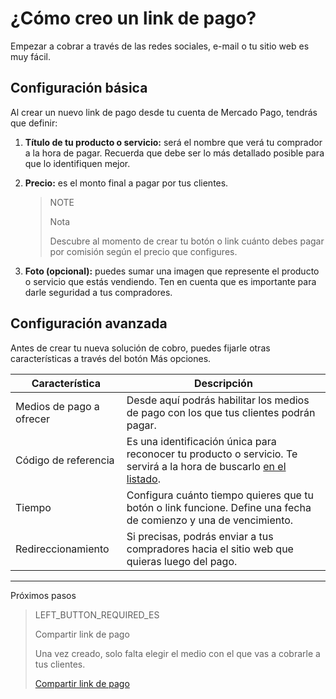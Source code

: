# ¿Cómo creo un link de pago?

Empezar a cobrar a través de las redes sociales, e-mail o tu sitio web es muy fácil.

## Configuración básica

Al crear un nuevo link de pago desde tu cuenta de Mercado Pago, tendrás que definir:

1. **Título de tu producto o servicio:** será el nombre que verá tu comprador a la hora de pagar. Recuerda que debe ser lo más detallado posible para que lo identifiquen mejor.
2. **Precio:** es el monto final a pagar por tus clientes.

    > NOTE
    > 
    > Nota
    > 
    > Descubre al momento de crear tu botón o link cuánto debes pagar por comisión según el precio que configures.

3. **Foto (opcional):** puedes sumar una imagen que represente el producto o servicio que estás vendiendo. Ten en cuenta que es importante para darle seguridad a tus compradores.

## Configuración avanzada
Antes de crear tu nueva solución de cobro, puedes fijarle otras características a través del botón Más opciones.

**Característica** | **Descripción**
----------------- | -----------------
Medios de pago a ofrecer | Desde aquí podrás habilitar los medios de pago con los que tus clientes podrán pagar.
Código de referencia | Es una identificación única para reconocer tu producto o servicio. Te servirá a la hora de buscarlo [en el listado](https://www.mercadopago[FAKER][URL][DOMAIN]/tools/list).
Tiempo | Configura cuánto tiempo quieres que tu botón o link funcione. Define una fecha de comienzo y una de vencimiento.
Redireccionamiento | Si precisas, podrás enviar a tus compradores hacia el sitio web que quieras luego del pago.

---
Próximos pasos
> LEFT_BUTTON_REQUIRED_ES
>
> Compartir link de pago
>
> Una vez creado, solo falta elegir el medio con el que vas a cobrarle a tus clientes.
>
> [Compartir link de pago](https://www.mercadopago[FAKER][URL][DOMAIN]/developers/es/guides/online-payments/payment-link/share-button)